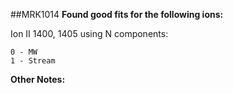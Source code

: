 ##MRK1014
**Found good fits for the following ions:**

Ion II 1400, 1405 using N components:
```
0 - MW
1 - Stream
```


**Other Notes:**

